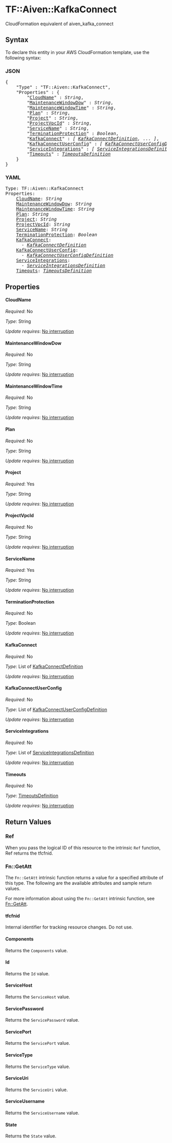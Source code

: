 # TF::Aiven::KafkaConnect

CloudFormation equivalent of aiven_kafka_connect

## Syntax

To declare this entity in your AWS CloudFormation template, use the following syntax:

### JSON

<pre>
{
    "Type" : "TF::Aiven::KafkaConnect",
    "Properties" : {
        "<a href="#cloudname" title="CloudName">CloudName</a>" : <i>String</i>,
        "<a href="#maintenancewindowdow" title="MaintenanceWindowDow">MaintenanceWindowDow</a>" : <i>String</i>,
        "<a href="#maintenancewindowtime" title="MaintenanceWindowTime">MaintenanceWindowTime</a>" : <i>String</i>,
        "<a href="#plan" title="Plan">Plan</a>" : <i>String</i>,
        "<a href="#project" title="Project">Project</a>" : <i>String</i>,
        "<a href="#projectvpcid" title="ProjectVpcId">ProjectVpcId</a>" : <i>String</i>,
        "<a href="#servicename" title="ServiceName">ServiceName</a>" : <i>String</i>,
        "<a href="#terminationprotection" title="TerminationProtection">TerminationProtection</a>" : <i>Boolean</i>,
        "<a href="#kafkaconnect" title="KafkaConnect">KafkaConnect</a>" : <i>[ <a href="kafkaconnectdefinition.md">KafkaConnectDefinition</a>, ... ]</i>,
        "<a href="#kafkaconnectuserconfig" title="KafkaConnectUserConfig">KafkaConnectUserConfig</a>" : <i>[ <a href="kafkaconnectuserconfigdefinition.md">KafkaConnectUserConfigDefinition</a>, ... ]</i>,
        "<a href="#serviceintegrations" title="ServiceIntegrations">ServiceIntegrations</a>" : <i>[ <a href="serviceintegrationsdefinition.md">ServiceIntegrationsDefinition</a>, ... ]</i>,
        "<a href="#timeouts" title="Timeouts">Timeouts</a>" : <i><a href="timeoutsdefinition.md">TimeoutsDefinition</a></i>
    }
}
</pre>

### YAML

<pre>
Type: TF::Aiven::KafkaConnect
Properties:
    <a href="#cloudname" title="CloudName">CloudName</a>: <i>String</i>
    <a href="#maintenancewindowdow" title="MaintenanceWindowDow">MaintenanceWindowDow</a>: <i>String</i>
    <a href="#maintenancewindowtime" title="MaintenanceWindowTime">MaintenanceWindowTime</a>: <i>String</i>
    <a href="#plan" title="Plan">Plan</a>: <i>String</i>
    <a href="#project" title="Project">Project</a>: <i>String</i>
    <a href="#projectvpcid" title="ProjectVpcId">ProjectVpcId</a>: <i>String</i>
    <a href="#servicename" title="ServiceName">ServiceName</a>: <i>String</i>
    <a href="#terminationprotection" title="TerminationProtection">TerminationProtection</a>: <i>Boolean</i>
    <a href="#kafkaconnect" title="KafkaConnect">KafkaConnect</a>: <i>
      - <a href="kafkaconnectdefinition.md">KafkaConnectDefinition</a></i>
    <a href="#kafkaconnectuserconfig" title="KafkaConnectUserConfig">KafkaConnectUserConfig</a>: <i>
      - <a href="kafkaconnectuserconfigdefinition.md">KafkaConnectUserConfigDefinition</a></i>
    <a href="#serviceintegrations" title="ServiceIntegrations">ServiceIntegrations</a>: <i>
      - <a href="serviceintegrationsdefinition.md">ServiceIntegrationsDefinition</a></i>
    <a href="#timeouts" title="Timeouts">Timeouts</a>: <i><a href="timeoutsdefinition.md">TimeoutsDefinition</a></i>
</pre>

## Properties

#### CloudName

_Required_: No

_Type_: String

_Update requires_: [No interruption](https://docs.aws.amazon.com/AWSCloudFormation/latest/UserGuide/using-cfn-updating-stacks-update-behaviors.html#update-no-interrupt)

#### MaintenanceWindowDow

_Required_: No

_Type_: String

_Update requires_: [No interruption](https://docs.aws.amazon.com/AWSCloudFormation/latest/UserGuide/using-cfn-updating-stacks-update-behaviors.html#update-no-interrupt)

#### MaintenanceWindowTime

_Required_: No

_Type_: String

_Update requires_: [No interruption](https://docs.aws.amazon.com/AWSCloudFormation/latest/UserGuide/using-cfn-updating-stacks-update-behaviors.html#update-no-interrupt)

#### Plan

_Required_: No

_Type_: String

_Update requires_: [No interruption](https://docs.aws.amazon.com/AWSCloudFormation/latest/UserGuide/using-cfn-updating-stacks-update-behaviors.html#update-no-interrupt)

#### Project

_Required_: Yes

_Type_: String

_Update requires_: [No interruption](https://docs.aws.amazon.com/AWSCloudFormation/latest/UserGuide/using-cfn-updating-stacks-update-behaviors.html#update-no-interrupt)

#### ProjectVpcId

_Required_: No

_Type_: String

_Update requires_: [No interruption](https://docs.aws.amazon.com/AWSCloudFormation/latest/UserGuide/using-cfn-updating-stacks-update-behaviors.html#update-no-interrupt)

#### ServiceName

_Required_: Yes

_Type_: String

_Update requires_: [No interruption](https://docs.aws.amazon.com/AWSCloudFormation/latest/UserGuide/using-cfn-updating-stacks-update-behaviors.html#update-no-interrupt)

#### TerminationProtection

_Required_: No

_Type_: Boolean

_Update requires_: [No interruption](https://docs.aws.amazon.com/AWSCloudFormation/latest/UserGuide/using-cfn-updating-stacks-update-behaviors.html#update-no-interrupt)

#### KafkaConnect

_Required_: No

_Type_: List of <a href="kafkaconnectdefinition.md">KafkaConnectDefinition</a>

_Update requires_: [No interruption](https://docs.aws.amazon.com/AWSCloudFormation/latest/UserGuide/using-cfn-updating-stacks-update-behaviors.html#update-no-interrupt)

#### KafkaConnectUserConfig

_Required_: No

_Type_: List of <a href="kafkaconnectuserconfigdefinition.md">KafkaConnectUserConfigDefinition</a>

_Update requires_: [No interruption](https://docs.aws.amazon.com/AWSCloudFormation/latest/UserGuide/using-cfn-updating-stacks-update-behaviors.html#update-no-interrupt)

#### ServiceIntegrations

_Required_: No

_Type_: List of <a href="serviceintegrationsdefinition.md">ServiceIntegrationsDefinition</a>

_Update requires_: [No interruption](https://docs.aws.amazon.com/AWSCloudFormation/latest/UserGuide/using-cfn-updating-stacks-update-behaviors.html#update-no-interrupt)

#### Timeouts

_Required_: No

_Type_: <a href="timeoutsdefinition.md">TimeoutsDefinition</a>

_Update requires_: [No interruption](https://docs.aws.amazon.com/AWSCloudFormation/latest/UserGuide/using-cfn-updating-stacks-update-behaviors.html#update-no-interrupt)

## Return Values

### Ref

When you pass the logical ID of this resource to the intrinsic `Ref` function, Ref returns the tfcfnid.

### Fn::GetAtt

The `Fn::GetAtt` intrinsic function returns a value for a specified attribute of this type. The following are the available attributes and sample return values.

For more information about using the `Fn::GetAtt` intrinsic function, see [Fn::GetAtt](https://docs.aws.amazon.com/AWSCloudFormation/latest/UserGuide/intrinsic-function-reference-getatt.html).

#### tfcfnid

Internal identifier for tracking resource changes. Do not use.

#### Components

Returns the <code>Components</code> value.

#### Id

Returns the <code>Id</code> value.

#### ServiceHost

Returns the <code>ServiceHost</code> value.

#### ServicePassword

Returns the <code>ServicePassword</code> value.

#### ServicePort

Returns the <code>ServicePort</code> value.

#### ServiceType

Returns the <code>ServiceType</code> value.

#### ServiceUri

Returns the <code>ServiceUri</code> value.

#### ServiceUsername

Returns the <code>ServiceUsername</code> value.

#### State

Returns the <code>State</code> value.

